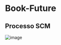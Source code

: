 # Book-Future

## Processo SCM
![image](https://github.com/itzmarcos/Book-Future/assets/79109066/862d411f-28d4-47b3-85e9-c49a2492b480)
